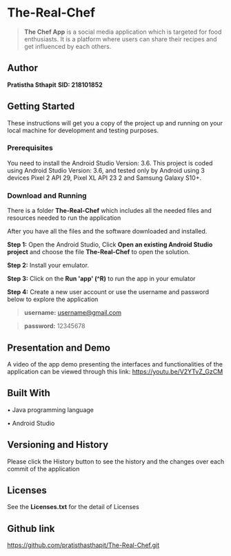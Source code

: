 # The-Real-Chef

> **The Chef App** is a social media application which is targeted for food enthusiasts. It is a platform where users can share their recipes and get influenced by each others.


## Author

**Pratistha Sthapit**
**SID: 218101852**



## Getting Started
These instructions will get you a copy of the project up and running on your local machine for development and testing purposes.


### Prerequisites

You need to install the Android Studio Version: 3.6.
This project is coded using Android Studio Version: 3.6,  and tested only by Android using 3 devices Pixel 2 API 29, Pixel XL API 23 2 and Samsung Galaxy S10+.

### Download and Running

There is a folder **The-Real-Chef**  which includes all the needed files and resources needed to run the application

After you have all the files and the software downloaded and installed.

**Step 1:** Open the Android Studio, Click **Open an existing Android Studio project** and choose the file **The-Real-Chef** to open the solution.

**Step 2:** Install your emulator.

**Step 3:** Click on the **Run 'app' (^R)** to run the app in your emulator

**Step 4:** Create a new user account or use the username and password below to explore the application

  > **username:** username@gmail.com

  > **password:** 12345678


## Presentation and Demo

A video of the app demo presenting the interfaces and functionalities of the application can be viewed through this link: https://youtu.be/V2YTvZ_GzCM


## Built With

•    Java programming language

•    Android Studio


## Versioning and History

Please click the History button to see the history and the changes over each commit of the application


## Licenses

See the **Licenses.txt** for the detail of Licenses

## Github link
https://github.com/pratisthasthapit/The-Real-Chef.git
